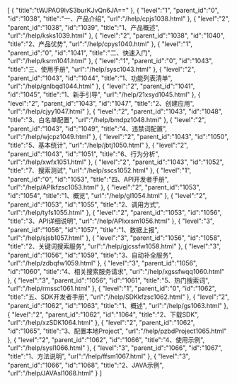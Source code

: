 [
	{
		"title":"tWJPAO9lvS3burKJvQn6JA=="
	},
	{
		"level":"1",
		"parent_id":"0",
		"id":"1038",
		"title":"一、产品介绍",
		"url":"/help/cpjs1038.html"
	},
	{
		"level":"2",
		"parent_id":"1038",
		"id":"1039",
		"title":"1、产品概述",
		"url":"/help/ksks1039.html"
	},
	{
		"level":"2",
		"parent_id":"1038",
		"id":"1040",
		"title":"2、产品优势",
		"url":"/help/cpys1040.html"
	},
	{
		"level":"1",
		"parent_id":"0",
		"id":"1041",
		"title":"二、快速入门",
		"url":"/help/ksrm1041.html"
	},
	{
		"level":"1",
		"parent_id":"0",
		"id":"1043",
		"title":"三、使用手册",
		"url":"/help/sysc1043.html"
	},
	{
		"level":"2",
		"parent_id":"1043",
		"id":"1044",
		"title":"1、功能列表清单",
		"url":"/help/gnlbqd1044.html"
	},
	{
		"level":"2",
		"parent_id":"1041",
		"id":"1045",
		"title":"1、新手引导",
		"url":"/help/21xsyd1045.html"
	},
	{
		"level":"2",
		"parent_id":"1043",
		"id":"1047",
		"title":"2、创建应用",
		"url":"/help/cjyy1047.html"
	},
	{
		"level":"2",
		"parent_id":"1043",
		"id":"1048",
		"title":"3、白名单配置",
		"url":"/help/bmdpz1048.html"
	},
	{
		"level":"2",
		"parent_id":"1043",
		"id":"1049",
		"title":"4、违禁词配置",
		"url":"/help/wjcpz1049.html"
	},
	{
		"level":"2",
		"parent_id":"1043",
		"id":"1050",
		"title":"5、基本统计",
		"url":"/help/jbtj1050.html"
	},
	{
		"level":"2",
		"parent_id":"1043",
		"id":"1051",
		"title":"6、行为分析",
		"url":"/help/xwfx1051.html"
	},
	{
		"level":"2",
		"parent_id":"1043",
		"id":"1052",
		"title":"7、搜索测试",
		"url":"/help/sscs1052.html"
	},
	{
		"level":"1",
		"parent_id":"0",
		"id":"1053",
		"title":"四、API开发者手册",
		"url":"/help/APIkfzsc1053.html"
	},
	{
		"level":"2",
		"parent_id":"1053",
		"id":"1054",
		"title":"1、概览",
		"url":"/help/gl1054.html"
	},
	{
		"level":"2",
		"parent_id":"1053",
		"id":"1055",
		"title":"2、调用方式",
		"url":"/help/tyfs1055.html"
	},
	{
		"level":"2",
		"parent_id":"1053",
		"id":"1056",
		"title":"3、API详细说明",
		"url":"/help/APIxxsm1056.html"
	},
	{
		"level":"3",
		"parent_id":"1056",
		"id":"1057",
		"title":"1、数据上报",
		"url":"/help/sjsb1057.html"
	},
	{
		"level":"3",
		"parent_id":"1056",
		"id":"1058",
		"title":"2、关键词搜索服务",
		"url":"/help/gjcssfw1058.html"
	},
	{
		"level":"3",
		"parent_id":"1056",
		"id":"1059",
		"title":"3、自动补全服务",
		"url":"/help/zdbqfw1059.html"
	},
	{
		"level":"3",
		"parent_id":"1056",
		"id":"1060",
		"title":"4、相关搜索服务请求",
		"url":"/help/xgssfwqq1060.html"
	},
	{
		"level":"3",
		"parent_id":"1056",
		"id":"1061",
		"title":"5、热门搜索词",
		"url":"/help/rmssc1061.html"
	},
	{
		"level":"1",
		"parent_id":"0",
		"id":"1062",
		"title":"五、SDK开发者手册",
		"url":"/help/SDKkfzsc1062.html"
	},
	{
		"level":"2",
		"parent_id":"1062",
		"id":"1063",
		"title":"1、概述",
		"url":"/help/gs1063.html"
	},
	{
		"level":"2",
		"parent_id":"1062",
		"id":"1064",
		"title":"2、下载SDK",
		"url":"/help/xzSDK1064.html"
	},
	{
		"level":"2",
		"parent_id":"1062",
		"id":"1065",
		"title":"3、配置本地Project",
		"url":"/help/pzbdProject1065.html"
	},
	{
		"level":"2",
		"parent_id":"1062",
		"id":"1066",
		"title":"4、使用示例",
		"url":"/help/sysl1066.html"
	},
	{
		"level":"3",
		"parent_id":"1066",
		"id":"1067",
		"title":"1、方法说明",
		"url":"/help/ffsm1067.html"
	},
	{
		"level":"3",
		"parent_id":"1066",
		"id":"1068",
		"title":"2、JAVA示例",
		"url":"/help/JAVAsl1068.html"
	}
]